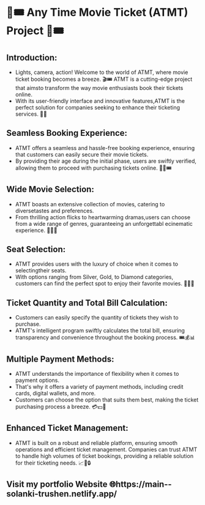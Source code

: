 # 🎥🎟️ Any Time Movie Ticket (ATMT) Project 🎥🎟️

## Introduction:
* Lights, camera, action! Welcome to the world of ATMT, where movie ticket booking becomes a breeze.
🎬🎟️ ATMT is a cutting-edge project that aimsto transform the way movie enthusiasts book their tickets online.
* With its user-friendly interface and innovative features,ATMT is the perfect solution
for companies seeking to enhance their ticketing services. 🚀💡

## Seamless Booking Experience:
* ATMT offers a seamless and hassle-free booking experience,
ensuring that customers can easily secure their movie tickets.
* By providing their age during the initial phase, users are swiftly
verified, allowing them to proceed with purchasing tickets online. 🎫✅🎟️

## Wide Movie Selection:
* ATMT boasts an extensive collection of movies, catering to diversetastes and preferences.
* From thrilling action flicks to heartwarming dramas,users can choose from a wide range of genres,
guaranteeing an unforgettabl ecinematic experience. 🎥🍿🌈

## Seat Selection:
* ATMT provides users with the luxury of choice when it comes to selectingtheir seats.
* With options ranging from Silver, Gold, to Diamond categories,
customers can find the perfect spot to enjoy their favorite movies. 💺💎🎉

## Ticket Quantity and Total Bill Calculation:
* Customers can easily specify the quantity of tickets they wish to purchase.
* ATMT's intelligent program swiftly calculates the total bill, ensuring transparency
and convenience throughout the booking process. 🎟️💰📊

## Multiple Payment Methods:
* ATMT understands the importance of flexibility when it comes to payment options.
* That's why it offers a variety of payment methods, including credit cards, digital wallets, and more.
* Customers can choose the option that suits them best, making the ticket purchasing process a breeze. 💳💵💸

## Enhanced Ticket Management:
* ATMT is built on a robust and reliable platform, ensuring smooth operations and
efficient ticket management. Companies can trust ATMT to handle high volumes of ticket bookings,
providing a reliable solution for their ticketing needs. 📈🎫🔒<br>
<h2>Visit my portfolio Website 🌐https://main--solanki-trushen.netlify.app/</h2>

